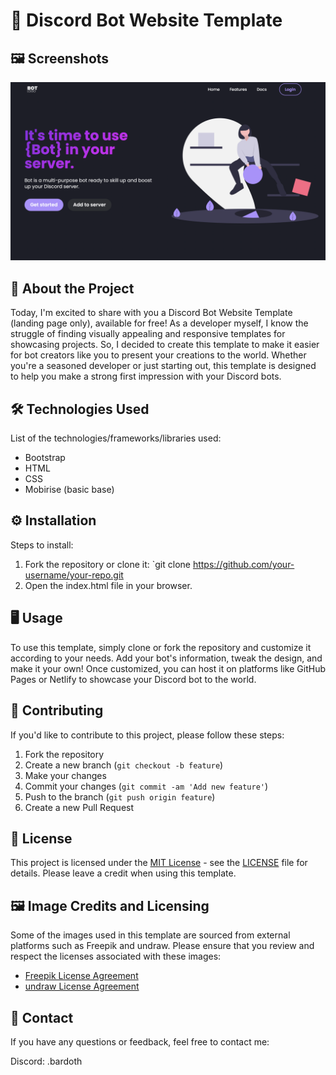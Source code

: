 # 🚀 Discord Bot Website Template

## 🖼️ Screenshots

![Landing page screenshot](Screenshot1.png)

## 📝 About the Project

Today, I'm excited to share with you a Discord Bot Website Template (landing page only), available for free! As a developer myself, I know the struggle of finding visually appealing and responsive templates for showcasing projects. So, I decided to create this template to make it easier for bot creators like you to present your creations to the world. Whether you're a seasoned developer or just starting out, this template is designed to help you make a strong first impression with your Discord bots.

## 🛠️ Technologies Used

List of the technologies/frameworks/libraries used:

- Bootstrap
- HTML
- CSS
- Mobirise (basic base)

## ⚙️ Installation

Steps to install:

1. Fork the repository or clone it: `git clone https://github.com/your-username/your-repo.git
2. Open the index.html file in your browser.

## 🖥️ Usage

To use this template, simply clone or fork the repository and customize it according to your needs. Add your bot's information, tweak the design, and make it your own! Once customized, you can host it on platforms like GitHub Pages or Netlify to showcase your Discord bot to the world.

## 🤝 Contributing

If you'd like to contribute to this project, please follow these steps:

1. Fork the repository
2. Create a new branch (`git checkout -b feature`)
3. Make your changes
4. Commit your changes (`git commit -am 'Add new feature'`)
5. Push to the branch (`git push origin feature`)
6. Create a new Pull Request

## 📄 License

This project is licensed under the [MIT License](https://opensource.org/licenses/MIT) - see the [LICENSE](LICENSE) file for details.
Please leave a credit when using this template.

## 🖼️ Image Credits and Licensing

Some of the images used in this template are sourced from external platforms such as Freepik and undraw. Please ensure that you review and respect the licenses associated with these images:

- [Freepik License Agreement](https://www.freepikcompany.com/legal#nav-freepik)
- [undraw License Agreement](https://undraw.co/license)

## 📧 Contact

If you have any questions or feedback, feel free to contact me:

Discord: .bardoth
